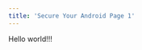 ```yaml
---
title: 'Secure Your Android Page 1'
---
```


<div class="" markdown="1" style="height: 960px; width: 540px; background-image: url('/user/pages/12.secure-your-android-page-1/secureyourandroid.png'); background-repeat: norepeat norepeat; background-size: auto auto;" >

Hello world!!!

</div>